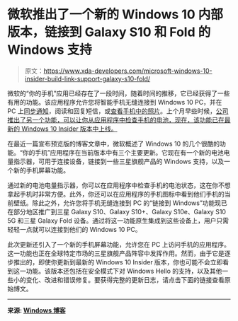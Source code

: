 # 微软推出了一个新的 Windows 10 内部版本，链接到 Galaxy S10 和 Fold 的 Windows 支持

> 原文：<https://www.xda-developers.com/microsoft-windows-10-insider-build-link-support-galaxy-s10-fold/>

微软的“你的手机”应用已经存在了一段时间，随着时间的推移，它已经获得了一些有用的功能。该应用程序允许您将智能手机无缝连接到 Windows 10 PC，并在 PC 上[同步通知](https://www.xda-developers.com/microsoft-your-phone-app-enables-notification-syncing-screen-mirroring/)，阅读和回复短信，或[查看手机中的照片](https://www.xda-developers.com/microsoft-phone-app-syncing-notifications-mobile-data/)。上个月早些时候，[公司推出了另一个功能，可以让你从应用程序中检查手机的电池，现在，该功能已在最新的 Windows 10 Insider 版本中上线。](https://www.xda-developers.com/microsoft-your-phone-windows-10-battery-indicator-phone-calls/)

在最近一篇宣布预览版的博客文章中，微软概述了 Windows 10 的几个很酷的功能。“你的手机”应用程序在当前版本中有三个主要更新。它现在有一个新的电池电量指示器，可用于连接设备，链接到一些三星旗舰产品的 Windows 支持，以及一个新的手机屏幕功能。

通过新的电池电量指示器，你可以在应用程序中检查手机的电池状态，这在你不想拿起手机时非常方便。此外，你还可以在应用程序的手机图标中看到他们手机的当前壁纸。除此之外，允许您将手机无缝连接到 PC 的“链接到 Windows”功能现已在部分地区推广到三星 Galaxy S10、Galaxy S10+、Galaxy S10e、Galaxy S10 5G 和三星 Galaxy Fold 设备。通过将这一功能原生集成到这些设备上，用户只需轻轻一点就可以连接到他们的 Windows 10 PC。

此次更新还引入了一个新的手机屏幕功能，允许您在 PC 上访问手机的应用程序。这一功能也正在全球特定市场的三星旗舰产品阵容中发挥作用。然而，由于它是逐步推出的，即使你更新到最新的 Windows 10 Insider 版本，你也可能不会立即看到这一功能。该版本还包括在安全模式下对 Windows Hello 的支持，以及其他一些小的变化、改进和错误修复。要获得完整的更新日志，请点击下面的链接查看原始博文。

* * *

**来源: [Windows 博客](https://blogs.windows.com/windowsexperience/2019/10/03/announcing-windows-10-insider-preview-build-18995/)**